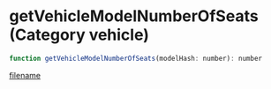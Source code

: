# getVehicleModelNumberOfSeats (Category vehicle)

```js
function getVehicleModelNumberOfSeats(modelHash: number): number
```

[filename](getVehicleModelNumberOfSeats_m.md ':include')